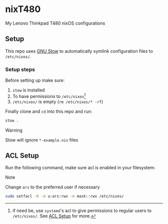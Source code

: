 # nixT480
My Lenovo Thinkpad T480 nixOS configurations

## Setup
This repo uses [GNU Stow](https://www.gnu.org/software/stow/) to automatically symlink configuration files to `/etc/nixos/`.

### Setup steps
Before setting up make sure:
1. `stow` is installed
2. To have permissions to `/etc/nixos`[^1]
3. `/etc/nixos/` is empty (`rm /etc/nixos/* -rf`)

Finally clone and `cd` into this repo and run:
```bash
stow .
```

> [!WARNING]
> Stow will ignore `*-example.nix` files

## ACL Setup
Run the following command, make sure acl is enabled in your filesystem:

> [!NOTE]
> Change `ars` to the preferred user if necessary

```bash
sudo setfacl -R -m u:ars:rwx -m mask::rwx /etc/nixos/
```

[^1]: if need be, use `systemd`'s acl to give permissions to regular users to `/etc/nixos/`. See <a href="#ACL Setup">ACL Setup</a> for more.
